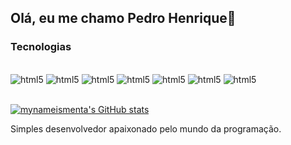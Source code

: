 ## Olá, eu me chamo Pedro Henrique👋

### Tecnologias 

<div style="display: inline_block"><br />
    <img alt="html5" src="https://img.shields.io/badge/HTML5-E34F26?style=for-the-badge&logo=html5&logoColor=white"/>
    <img alt="html5" src="https://img.shields.io/badge/CSS3-1572B6?style=for-the-badge&logo=css3&logoColor=white"/>
    <img alt="html5" src="https://img.shields.io/badge/Node.js-43853D?style=for-the-badge&logo=node.js&logoColor=white"/>
    <img alt="html5" src="https://img.shields.io/badge/JavaScript-F7DF1E?style=for-the-badge&logo=javascript&logoColor=black"/>
    <img alt="html5" src="https://img.shields.io/badge/TypeScript-007ACC?style=for-the-badge&logo=typescript&logoColor=white"/>
    <img alt="html5" src="https://img.shields.io/badge/Express.js-404D59?style=for-the-badge"/>
    <img alt="html5" src="https://img.shields.io/badge/React_Native-20232A?style=for-the-badge&logo=react&logoColor=61DAFB"/>
</div>
<br />

[![mynameismenta's GitHub stats](https://github-readme-stats.vercel.app/api?username=mynameismenta&show_icons=true&theme=dark)](https://github.com/mynameismenta/github-readme-stats)

Simples desenvolvedor apaixonado pelo mundo da programação.
